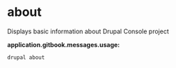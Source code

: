 # about
Displays basic information about Drupal Console project

**application.gitbook.messages.usage:**
```
drupal about
```
